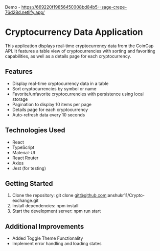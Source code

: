 Demo -  https://669220f19856450008bd84b5--sage-crepe-76d28d.netlify.app/
# Cryptocurrency Data Application

This application displays real-time cryptocurrency data from the CoinCap API. It features a table view of cryptocurrencies with sorting and favoriting capabilities, as well as a details page for each cryptocurrency.

## Features

- Display real-time cryptocurrency data in a table
- Sort cryptocurrencies by symbol or name
- Favorite/unfavorite cryptocurrencies with persistence using local storage
- Pagination to display 10 items per page
- Details page for each cryptocurrency
- Auto-refresh data every 10 seconds

## Technologies Used

- React
- TypeScript
- Material-UI
- React Router
- Axios
- Jest (for testing)

## Getting Started

1. Clone the repository:
    git clone git@github.com:anshukr11/Crypto-exchange.git
2. Install dependencies:
    npm install
3. Start the development server:
    npm run start

## Additional Improvements

- Added Toggle Theme Functionality
- Implement error handling and loading states
